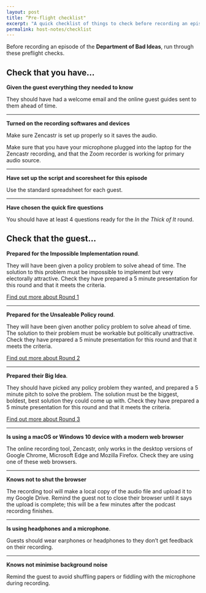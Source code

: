 ```yaml
---
layout: post
title: “Pre-flight checklist"
excerpt: "A quick checklist of things to check before recording an episode of the Department of Bad Ideas."
permalink: host-notes/checklist
---
```


Before recording an episode of the **Department of Bad Ideas**, run through these preflight checks.

## Check that you have…

**Given the guest everything they needed to know**

They should have had a welcome email and the online guest guides sent to them ahead of time.

---

**Turned on the recording softwares and devices**

Make sure Zencastr is set up properly so it saves the audio.

Make sure that you have your microphone plugged into the laptop for the Zencastr recording, and that the Zoom recorder is working for primary audio source.

---

**Have set up the script and scoresheet for this episode**

Use the standard spreadsheet for each guest.

---

**Have chosen the quick fire questions**

You should have at least 4 questions ready for the *In the Thick of It* round. 

## Check that the guest…

**Prepared for the Impossible Implementation round**. 

They will have been given a policy problem to solve ahead of time. The solution to this problem must be impossible to implement but very electorally attractive. Check they have prepared a 5 minute presentation for this round and that it meets the criteria.

[Find out more about Round 1](/guest-guides/impossible-implementation-unit)

---

**Prepared for the Unsaleable Policy round**. 

They will have been given another policy problem to solve ahead of time. The solution to their problem must be workable but politically unattractive. Check they have prepared a 5 minute presentation for this round and that it meets the criteria.

[Find out more about Round 2](/guest-guides/unsaleable-policy-division)

---

**Prepared their Big Idea**. 

They should have picked any policy problem they wanted, and prepared a 5 minute pitch to solve the problem. The solution must be the biggest, boldest, best solution they could come up with. Check they have prepared a 5 minute presentation for this round and that it meets the criteria.

[Find out more about Round 3](/guest-guides/the-big-idea)

---

**Is using a macOS or Windows 10 device with a modern web browser**

The online recording tool, Zencastr, only works in the desktop versions of Google Chrome, Microsoft Edge and Mozilla Firefox. Check they are using one of these web browsers.

---

**Knows not to shut the browser**

The recording tool will make a local copy of the audio file and upload it to my Google Drive. Remind the guest not to close their browser until it says the upload is complete; this will be a few minutes after the podcast recording finishes.

---

**Is using headphones and a microphone**. 

Guests should wear earphones or headphones to they don’t get feedback on their recording.


---

**Knows not minimise background noise**

Remind the guest to avoid shuffling papers or fiddling with the microphone during recording.

